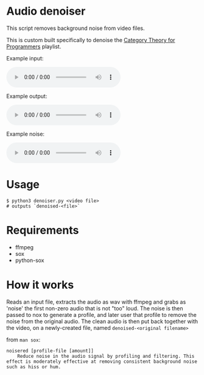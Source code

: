 # Audio denoiser

This script removes background noise from video files.

This is custom built specifically to denoise the [Category Theory for Programmers](https://www.youtube.com/watch?v=O2lZkr-aAqk&list=PLbgaMIhjbmEnaH_LTkxLI7FMa2HsnawM_&index=3) playlist.

Example input:

<audio controls><source src="examples/input.mp3"></audio>


Example output:

<audio controls><source src="examples/output.mp3"></audio>

Example noise:

<audio controls><source src="examples/noise.mp3"></audio>


# Usage

```
$ python3 denoiser.py <video file>
# outputs `denoised-<file>`
```

# Requirements

* ffmpeg
* sox
* python-sox

# How it works

Reads an input file, extracts the audio as wav with ffmpeg and grabs as 'noise' the first non-zero audio that is not
"too" loud.
The noise is then passed to nox to generate a profile, and later user that profile to remove the noise from the original
audio.
The clean audio is then put back together with the video, on a newly-created file, named `denoised-<original filename>`


from `man sox`:

```
noisered [profile-file [amount]]
    Reduce noise in the audio signal by profiling and filtering. This effect is moderately effective at removing consistent background noise such as hiss or hum.
```


